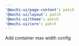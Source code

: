 ```yaml
---
'@mochi-ui/page-content': patch
'@mochi-ui/layout': patch
'@mochi-ui/theme': patch
'@mochi-ui/core': patch
---
```


Add container max width config
